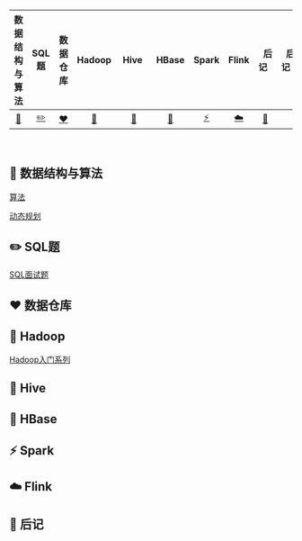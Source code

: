 <br>

|         数据结构与算法         |             SQL题             |       数据仓库   |        Hadoop        |       &nbsp;Hive&nbsp;&nbsp;       |  HBase  |         Spark         | Flink |               &nbsp;&nbsp;后记&nbsp;&nbsp;               | &nbsp;&nbsp;后记&nbsp;&nbsp; |
| :------------------------: | :------------------------------: | :--------------------: | :--------------------: | :----------------------------------: | :----------------------: | :----------------------: | :--------------------------: | :----------------------------------: | :--------------------------: |
| [:art:](#art-数据结构与算法) | [:pencil2:](#pencil2-SQL题) | [:heart:](#heart-数据仓库) | [:elephant:](#elephant-Hadoop) | [:honeybee:](#honeybee-Hive) | [:dolphin:](#dolphin-HBase) | [:zap:](#zap-Spark) |   [:cloud:](#cloud-Flink)   |     [:memo:](#memo-后记)     |

<br>

## :art: 数据结构与算法

[算法](notes/算法/算法目录.md)

[动态规划](notes/算法/动态规划/动态规划目录.md)

## :pencil2: SQL题
[SQL面试题](https://github.com/chengruru/DataWarehouse/blob/main/notes/SQL%E9%A2%98%E7%9B%AE%E5%BD%95.md)

## :heart: 数据仓库

## :elephant: Hadoop


[Hadoop入门系列](notes/Hadoop/Hadoop目录.md)

## :honeybee: Hive

## :dolphin: HBase

## :zap: Spark

## :cloud: Flink

## :memo: 后记
